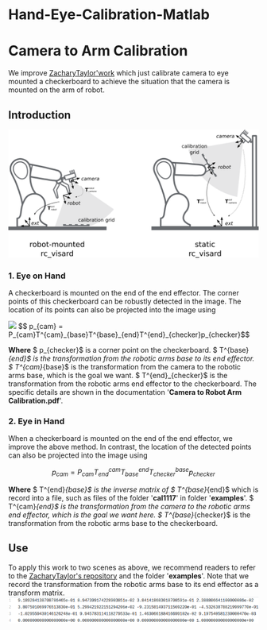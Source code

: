 # Hand-Eye-Calibration-Matlab
# Camera to Arm Calibration

We improve [ZacharyTaylor'work](https://github.com/ZacharyTaylor/Camera-to-Arm-Calibration) which just calibrate camera to eye mounted a checkerboard to achieve the situation that the camera is mounted on the arm of robot.

## Introduction
![Left: Eye in Hand. Right: Eye on Hand](assets/cameraCalibration-cd882760.png)

### 1. Eye on Hand
A checkerboard is mounted on the end of the end effector. The corner points of this checkerboard can be robustly detected in the image. The location of its points can also be projected into the image using

<img src="http://chart.googleapis.com/chart?cht=tx&chl =p_{cam} = P_{cam}T^{cam}_{base}T^{base}_{end}T^{end}_{checker}p_{checker}" style="border:none;">
$$ p_{cam} = P_{cam}T^{cam}_{base}T^{base}_{end}T^{end}_{checker}p_{checker}$$

**Where**
$ p_{checker}$ is a corner point on the checkerboard.
$ T^{base}_{end}$ is the transformation from the robotic arms base to its end effector.
$ T^{cam}_{base}$ is the transformation from the camera to the robotic arms base, which is the goal we want.
$ T^{end}_{checker}$ is the transformation from the robotic arms end effector to the checkerboard.
The specific details are shown in the documentation '**Camera to Robot Arm Calibration.pdf**'.

### 2. Eye in Hand
When a checkerboard is mounted on the end of the end effector, we improve the above method. In contrast, the location of the detected points can also be projected into the image using

$$ p_{cam} = P_{cam}T^{cam}_{end}T^{end}_{base}T^{base}_{checker}p_{checker}$$

**Where**
$ T^{end}_{base}$ is the inverse matrix of $ T^{base}_{end}$ which is record into a file, such as files of the folder '**cal1117**' in folder '**examples**'.
$ T^{cam}_{end}$ is the transformation from the camera to the robotic arms end effector, which is the goal we want here.
$ T^{base}_{checker}$ is the transformation from the robotic arms base to the checkerboard.

## Use

To apply this work to two scenes as above, we recommend readers to refer to the [ZacharyTaylor's repository](https://github.com/ZacharyTaylor/Camera-to-Arm-Calibration) and the folder '**examples**'. Note that we record the transformation from the robotic arms base to its end effector as a transform matrix.
![](assets/cameraCalibration-a42eb534.png)
